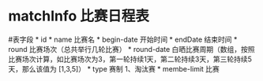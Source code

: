 matchInfo 比赛日程表
===

#表字段
	* id
	* name 比赛名
	* begin-date 开始时间
	* endDate 结束时间
	* round 比赛场次（总共举行几轮比赛）
	* round-date 白晒比赛周期（数组，按照比赛场次计算，如比赛场次为3，第一轮持续1天，第二轮持续3天，第三轮持续5天，那么该值为 [1,3,5]）
	* type 赛制  1、淘汰赛
	* membe-limit 比赛

